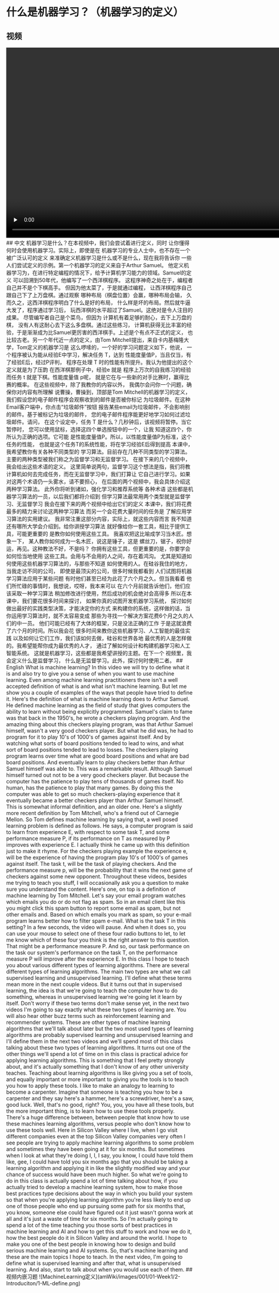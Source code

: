 # 什么是机器学习？（机器学习的定义）
## 视频
<video height=510 width=900 controls="controls" preload="none">
      <source src="amWiki/videos/001/01-Week1/2-Introduciton/2-what is ML.mp4" type="video/mp4">
</video>
## 中文  
机器学习是什么？在本视频中，我们会尝试着进行定义，同时 让你懂得何时会使用机器学习。实际上，即使是在 机器学习的专业人士中，也不存在一个被广泛认可的定义 来准确定义机器学习是什么或不是什么，现在我将告诉你 一些人们尝试定义的示例。第一个机器学习的定义来自于Arthur Samuel。 他定义机器学习为，在进行特定编程的情况下，给予计算机学习能力的领域。Samuel的定义 可以回溯到50年代，他编写了一个西洋棋程序。 这程序神奇之处在于，编程者自己并不是个下棋高手。 但因为他太菜了，于是就通过编程， 让西洋棋程序自己跟自己下了上万盘棋。通过观察 哪种布局（棋盘位置）会赢，哪种布局会输， 久而久之，这西洋棋程序明白了什么是好的布局， 什么样是坏的布局。然后就牛逼大发了，程序通过学习后， 玩西洋棋的水平超过了Samuel。这绝对是令人注目的成果。 尽管编写者自己是个菜鸟，但因为 计算机有着足够的耐心，去下上万盘的棋， 没有人有这耐心去下这么多盘棋。通过这些练习， 计算机获得无比丰富的经验，于是渐渐成为比Samuel更厉害的西洋棋手。上述是个有点不正式的定义， 也比较古老。另一个年代近一点的定义，由Tom Mitchell提出，来自卡内基梅隆大学，Tom定义的机器学习是 这么啰嗦的，一个好的学习问题定义如下，他说， 一个程序被认为能从经验E中学习，解决任务 T，达到 性能度量值P，当且仅当，有了经验E后，经过P评判， 程序在处理 T 时的性能有所提升。我认为他提出的这个定义就是为了压韵 在西洋棋那例子中，经验e 就是 程序上万次的自我练习的经验 而任务 t 就是下棋。性能度量值 p呢， 就是它在与一些新的对手比赛时，赢得比赛的概率。 在这些视频中，除了我教你的内容以外， 我偶尔会问你一个问题，确保你对内容有所理解 说曹操，曹操到，顶部是Tom Mitchell的机器学习的定义， 我们假设您的电子邮件程序会观察收到的邮件是否被你标记 为垃圾邮件。在这种Email客户端中，你点击“垃圾邮件”按钮 报告某些email为垃圾邮件，不会影响别的邮件。基于被标记为垃圾的邮件， 您的电子邮件程序能更好地学习如何过滤垃圾邮件。请问， 在这个设定中，任务 T 是什么？几秒钟后，该视频将暂停。当它暂停时， 您可以使用鼠标，选择这四个单选按钮中的一个，让我 知道这四个，你所认为正确的选项。它可能 是性能度量值P。所以，以性能度量值P为标准，这个任务的性能， 也就是这个任务T的系统性能，将在学习经验E后得到提高 本课中，我希望教你有关各种不同类型的 学习算法。目前存在几种不同类型的学习算法。 主要的两种类型被我们称之为监督学习和无监督学习。 在接下来的几个视频中，我会给出这些术语的定义。 这里简单说两句，监督学习这个想法是指，我们将教 计算机如何去完成任务，而在无监督学习中，我们打算让 它自己进行学习。如果对这两个术语仍一头雾水，请不要担心， 在后面的两个视频中，我会具体介绍这两种学习算法。 此外你将听到诸如，强化学习和推荐系统等 各种术语 这些都是机器学习算法的一员，以后我们都将介绍到 但学习算法最常用两个类型就是监督学习、无监督学习 我会在接下来的两个视频中给出它们的定义 本课中，我们将花费最多的精力来讨论这两种学习算法 而另一个会花费大量时间的任务是 了解应用学习算法的实用建议。 我非常注重这部分内容，实际上，就这些内容而言 我不知道还有哪所大学会介绍到。给你讲授学习算法 就好像给你一套工具，相比于提供工具，可能更重要的 是教你如何使用这些工具。 我喜欢把这比喻成学习当木匠。想象一下， 某人教你如何成为一名木匠，说这是锤子，这是 螺丝刀，锯子，祝你好运，再见。这种教法不好，不是吗？ 你拥有这些工具，但更重要的是，你要学会如何恰当地使用 这些工具。会用与不会用的人之间，存在着鸿沟。 尤其是知道如何使用这些机器学习算法的，与那些不知道 如何使用的人。在硅谷我住的地方，当我走访不同的公司， 即使是最顶尖的公司，很多时候我都看到 人们试图将机器学习算法应用于某些问题 有时他们甚至已经为此花了六个月之久。但当我看着 他们所忙碌的事情时，我想说，哎呀，我本来可以 在六个月前就告诉他们，他们应该采取一种学习算法 稍加修改进行使用，然后成功的机会绝对会高得多 所以在本课中，我们要花很多时间来探讨， 如果你真的试图开发机器学习系统， 探讨如何做出最好的实践类型决策，才能决定你的方式 来构建你的系统，这样做的话，当你运用学习算法时，就不太容易变成 那些为寻找一个解决方案花费6个月之久的人们的中一员。 他们可能已经有了大体的框架，只是没法正确的工作 于是这就浪费了六个月的时间。所以我会花 很多时间来教你这些机器学习、人工智能的最佳实践 以及如何让它们工作，我们该如何去做，硅谷和世界各地 最优秀的人是怎样做的。我希望能帮你成为最优秀的人才， 通过了解如何设计和构建机器学习和人工智能系统。 这就是机器学习，这些都是我希望讲授的主题。在下一个 视频里，我会定义什么是监督学习， 什么是无监督学习。此外，探讨何时使用二者。
## English  
What is machine learning? In this video we will try to define what it is and also try to give you a sense of when you want to use machine learning. Even among machine learning practitioners there isn't a well accepted definition of what is and what isn't machine learning. But let me show you a couple of examples of the ways that people have tried to define it. Here's the definition of what is machine learning does to Arthur Samuel. He defined machine learning as the field of study that gives computers the ability to learn without being explicitly programmed. Samuel's claim to fame was that back in the 1950's, he wrote a checkers playing program. And the amazing thing about this checkers playing program, was that Arthur Samuel himself, wasn't a very good checkers player. But what he did was, he had to program for it to play 10's of 1000's of games against itself. And by watching what sorts of board positions tended to lead to wins, and what sort of board positions tended to lead to losses. The checkers playing program learns over time what are good board positions and what are bad board positions. And eventually learn to play checkers better than Arthur Samuel himself was able to. This was a remarkable result. Although Samuel himself turned out not to be a very good checkers player. But because the computer has the patience to play tens of thousands of games itself. No human, has the patience to play that many games. By doing this the computer was able to get so much checkers-playing experience that it eventually became a better checkers player than Arthur Samuel himself. This is somewhat informal definition, and an older one. Here's a slightly more recent definition by Tom Mitchell, who's a friend out of Carnegie Mellon. So Tom defines machine learning by saying that, a well posed learning problem is defined as follows. He says, a computer program is said to learn from experience E, with respect to some task T, and some performance measure P, if its performance on T as measured by P improves with experience E. I actually think he came up with this definition just to make it rhyme. For the checkers playing example the experience e, will be the experience of having the program play 10's of 1000's of games against itself. The task t, will be the task of playing checkers. And the performance measure p, will be the probability that it wins the next game of checkers against some new opponent. Throughout these videos, besides me trying to teach you stuff, I will occasionally ask you a question to make sure you understand the content. Here's one, on top is a definition of machine learning by Tom Mitchell. Let's say your email program watches which emails you do or do not flag as spam. So in an email client like this you might click this spam button to report some email as spam, but not other emails and. Based on which emails you mark as spam, so your e-mail program learns better how to filter spam e-mail. What is the task T in this setting? In a few seconds, the video will pause. And when it does so, you can use your mouse to select one of these four radio buttons to let, to let me know which of these four you think is the right answer to this question. That might be a performance measure P. And so, our task performance on the task our system's performance on the task T, on the performance measure P will improve after the experience E. In this class I hope to teach you about various different types of learning algorithms. There are several different types of learning algorithms. The main two types are what we call supervised learning and unsupervised learning. I'll define what these terms mean more in the next couple videos. But it turns out that in supervised learning, the idea is that we're going to teach the computer how to do something, whereas in unsupervised learning we're going let it learn by itself. Don't worry if these two terms don't make sense yet, in the next two videos I'm going to say exactly what these two types of learning are. You will also hear other buzz terms such as reinforcement learning and recommender systems. These are other types of machine learning algorithms that we'll talk about later but the two most used types of learning algorithms are probably supervised learning and unsupervised learning and I'll define them in the next two videos and we'll spend most of this class talking about these two types of learning algorithms. It turns out one of the other things we'll spend a lot of time on in this class is practical advice for applying learning algorithms. This is something that I feel pretty strongly about, and it's actually something that I don't know of any other university teaches. Teaching about learning algorithms is like giving you a set of tools, and equally important or more important to giving you the tools is to teach you how to apply these tools. I like to make an analogy to learning to become a carpenter. Imagine that someone is teaching you how to be a carpenter and they say here's a hammer, here's a screwdriver, here's a saw, good luck. Well, that's no good, right? You, you, you have all these tools, but the more important thing, is to learn how to use these tools properly. There's a huge difference between, between people that know how to use these machines learning algorithms, versus people who don't know how to use these tools well. Here in Silicon Valley where I live, when I go visit different companies even at the top Silicon Valley companies very often I see people are trying to apply machine learning algorithms to some problem and sometimes they have been going at it for six months. But sometimes when I look at what they're doing I, I, I say, you know, I could have told them like, gee, I could have told you six months ago that you should be taking a learning algorithm and applying it in like the slightly modified way and your chance of success would have been much higher. So what we're going to do in this class is actually spend a lot of time talking about how, if you actually tried to develop a machine learning system, how to make those best practices type decisions about the way in which you build your system so that when you're applying learning algorithm you're less likely to end up one of those people who end up pursuing some path for six months that, you know, someone else could have figured out it just wasn't gonna work at all and it's just a waste of time for six months. So I'm actually going to spend a lot of the time teaching you those sorts of best practices in machine learning and AI and how to get this stuff to work and how we do it, how the best people do it in Silicon Valley and around the world. I hope to make you one of the best people in knowing how to design and build serious machine learning and AI systems. So, that's machine learning and these are the main topics I hope to teach. In the next video, I'm going to define what is supervised learning and after that, what is unsupervised learning. And also, start to talk about when you would use each of them.  
## 视频内嵌习题  
![MachineLearning定义](amWiki/images/001/01-Week1/2-Introduciton/1-ML-define.png)  
